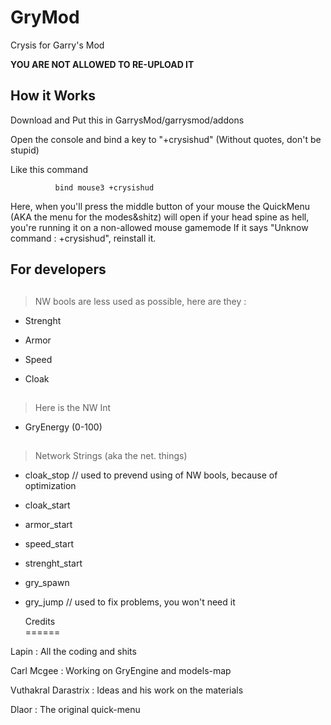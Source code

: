 GryMod
======
Crysis for Garry's Mod
           
           
**YOU ARE NOT ALLOWED TO RE-UPLOAD IT**
           
How it Works 
-------------
         
Download and Put this in GarrysMod/garrysmod/addons

Open the console and bind a key to "+crysishud"  (Without quotes, don't be stupid)

Like this command
        
              bind mouse3 +crysishud          

Here, when you'll press the middle button of your mouse the QuickMenu (AKA the menu for the modes&shitz) will open
if your head spine as hell, you're running it on a non-allowed mouse gamemode
If it says "Unknow command : +crysishud", reinstall it.
    
         
         
  For developers       
-------------
##
>NW bools are less used as possible, here are they :

* Strenght

* Armor

* Speed

* Cloak

##
>Here is the NW Int

* GryEnergy (0-100)


##

>Network Strings (aka the net. things)


* cloak_stop // used to prevend using of NW bools, because of optimization

* cloak_start

* armor_start

* speed_start

* strenght_start

* gry_spawn

* gry_jump // used to fix problems, you won't need it



         
         
         
         
  
		
		
  Credits     
======

Lapin : All the coding and shits

Carl Mcgee : Working on GryEngine and models-map 

Vuthakral Darastrix : Ideas and his work on the materials  

Dlaor : The original quick-menu

